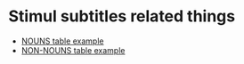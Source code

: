 # Stimul subtitles related things

* [NOUNS table example](nouns_analyses.html)
* [NON-NOUNS table example](non_nouns_analyses.html)
